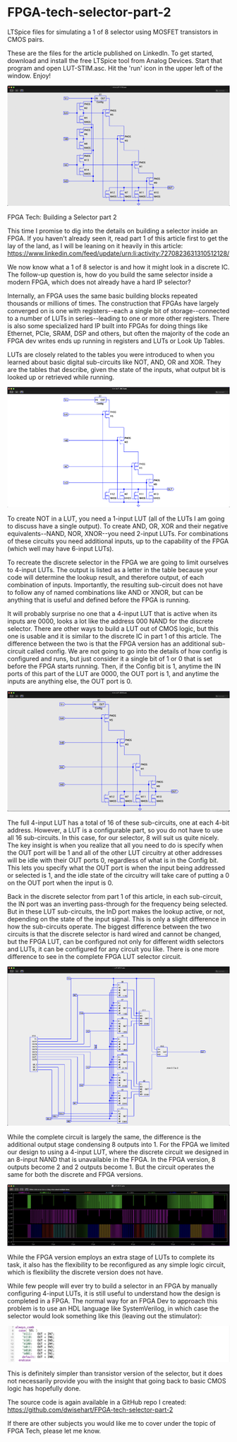 # FPGA-tech-selector-part-2

LTSpice files for simulating a 1 of 8 selector using MOSFET transistors in CMOS pairs.

These are the files for the article published on LinkedIn.  To get started, download and install the free LTSpice tool from Analog Devices.  Start that program and open LUT-STIM.asc.  Hit the 'run' icon in the upper left of the window.  Enjoy!


<img title="" src="Screenshot-20.png">

FPGA Tech: Building a Selector part 2

This time I promise to dig into the details on building a selector inside an FPGA.  If you haven't already seen it, read part 1 of this article first to get the lay of the land, as I will be leaning on it heavily in this article: https://www.linkedin.com/feed/update/urn:li:activity:7270823631310512128/

We now know what a 1 of 8 selector is and how it might look in a discrete IC.  The follow-up question is, how do you build the same selector inside a modern FPGA, which does not already have a hard IP selector?

Internally, an FPGA uses the same basic building blocks repeated thousands or millions of times.  The construction that FPGAs have largely converged on is one with registers--each a single bit of storage--connected to a number of LUTs in series--leading to one or more other registers.  There is also some specialized hard IP built into FPGAs for doing things like Ethernet, PCIe, SRAM,  DSP and others, but often the majority of the code an FPGA dev writes ends up running in registers and LUTs or Look Up Tables.

LUTs are closely related to the tables you were introduced to when you learned about basic digital sub-circuits like NOT, AND, OR and XOR.  They are the tables that describe, given the state of the inputs, what output bit is looked up or retrieved while running.

<img title="Truth Tables" src="Screenshot-21.png">

To create NOT in a LUT, you need a 1-input LUT (all of the LUTs I am going to discuss have a single output).  To create AND, OR, XOR and their negative equivalents--NAND, NOR, XNOR--you need 2-input LUTs.  For combinations of these circuits you need additional inputs, up to the capability of the FPGA (which well may have 6-input LUTs).  

To recreate the discrete selector in the FPGA we are going to limit ourselves to 4-input LUTs.  The output is listed as a letter in the table because your code will determine the lookup result, and therefore output, of each combination of inputs.  Importantly, the resulting sub-circuit does not have to follow any of named combinations like AND or XNOR, but can be anything that is useful and defined before the FPGA is running.

It will probably surprise no one that a 4-input LUT that is active when its inputs are 0000, looks a lot like the address 000 NAND for the discrete selector.  There are other ways to build a LUT out of CMOS logic, but this one is usable and it is similar to the discrete IC in part 1 of this article.  The difference between the two is that the FPGA version has an additional sub-circuit called config.  We are not going to go into the details of how config is configured and runs, but just consider it a single bit of 1 or 0 that is set before the FPGA starts running.  Then, if the Config bit is 1, anytime the IN ports of this part of the LUT are 0000, the OUT port is 1, and anytime the inputs are anything else, the OUT port is 0.

<img title="4-input LUT circuitry at address 0000" src="Screenshot-22.png">

The full 4-input LUT has a total of 16 of these sub-circuits, one at each 4-bit address.  However, a LUT is a configurable part, so you do not have to use all 16 sub-circuits.  In this case, for our selector, 8 will suit us quite nicely.  The key insight is when you realize that all you need to do is specify when the OUT port will be 1 and all of the other LUT circuitry at other addresses will be idle with their OUT ports 0, regardless of what is in the Config bit.  This lets you specify what the OUT port is when the input being addressed or selected is 1, and the idle state of the circuitry will take care of putting a 0 on the OUT port when the input is 0.

Back in the discrete selector from part 1 of this article, in each sub-circuit, the IN port was an inverting pass-through for the frequency being selected.  But in these LUT sub-circuits, the InD port makes the lookup active, or not, depending on the state of the input signal.  This is only a slight difference in how the sub-circuits operate.  The biggest difference between the two circuits is that the discrete selector is hard wired and cannot be changed, but the FPGA LUT, can be configured not only for different width selectors and LUTs, it can be configured for any circuit you like.  There is one more difference to see in the complete FPGA LUT selector circuit.

<img title="FPGA 4-input LUT based 1 of 8 selector" src="Screenshot-23.png">

While the complete circuit is largely the same, the difference is the additional output stage condensing 8 outputs into 1.  For the FPGA we limited our design to using a 4-input LUT, where the discrete circuit we designed in an 8-input NAND that is unavailable in the FPGA.  In the FPGA version, 8 outputs become 2 and 2 outputs become 1.  But the circuit operates the same for both the discrete and FPGA versions.

<img title="Output upper half, output lower half; combined output." src="Screenshot-24.png">

While the FPGA version employs an extra stage of LUTs to complete its task, it also has the flexibility to be reconfigured as any simple logic circuit, which is flexibility the discrete version does not have.

While few people will ever try to build a selector in an FPGA by manually configuring 4-input LUTs, it is still useful to understand how the design is completed in a FPGA.  The normal way for an FPGA Dev to approach this problem is to use an HDL language like SystemVerilog, in which case the selector would look something like this (leaving out the stimulator):

<img title="SystemVerilog 1 of 8 Selector" src="Screenshot-25.png">

This is definitely simpler than transistor version of the selector, but it does not necessarily provide you with the insight that going back to basic CMOS logic has hopefully done.

The source code is again available in a GitHub repo I created: https://github.com/dwisehart/FPGA-tech-selector-part-2

If there are other subjects you would like me to cover under the topic of FPGA Tech, please let me know.

